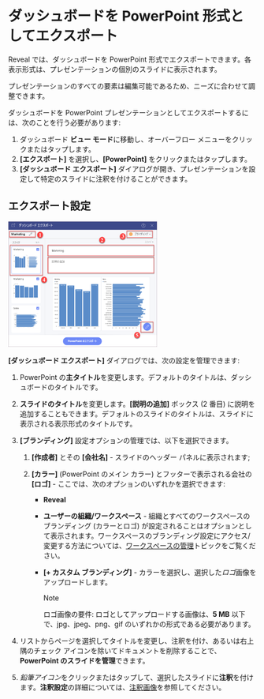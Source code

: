 # ダッシュボードを PowerPoint 形式としてエクスポート

Reveal では、ダッシュボードを PowerPoint 形式でエクスポートできます。各表示形式は、プレゼンテーションの個別のスライドに表示されます。

プレゼンテーションのすべての要素は編集可能であるため、ニーズに合わせて調整できます。

ダッシュボードを PowerPoint プレゼンテーションとしてエクスポートするには、次のことを行う必要があります:
1. ダッシュボード **ビュー モード**に移動し、オーバーフロー メニューをクリックまたはタップします。
2. **[エクスポート]** を選択し、**[PowerPoint]** をクリックまたはタップします。
3. **[ダッシュボード エクスポート]** ダイアログが開き、プレゼンテーションを設定して特定のスライドに注釈を付けることができます。

## エクスポート設定

<img src="images/export-dashboard-as-powerpoint.png" alt="Settings for PowerPoint presentation in the Export Dashboard menu" class="responsive-img" width="60%"/>


**[ダッシュボード エクスポート]** ダイアログでは、次の設定を管理できます:

1.  PowerPoint の**主タイトル**を変更します。デフォルトのタイトルは、ダッシュボードのタイトルです。

2.  **スライドのタイトル**を変更します。**[説明の追加]** ボックス (2 番目) に説明を追加することもできます。デフォルトのスライドのタイトルは、スライドに表示される表示形式のタイトルです。

3.  **[ブランディング]** 設定オプションの管理では、以下を選択できます。

    1.  **[作成者]** とその **[会社名]** - スライドのヘッダー パネルに表示されます;

    2.  **[カラー]** (PowerPoint のメイン カラー) とフッターで表示される会社の **[ロゴ]** - ここでは、次のオプションのいずれかを選択できます:

          - **Reveal**

          - **ユーザーの組織/ワークスペース** - 組織とすべてのワークスペースのブランディング (カラーとロゴ) が設定されることはオプションとして表示されます。ワークスペースのブランディング設定にアクセス/変更する方法については、[ワークスペースの管理](~/jp/workspaces/managing-your-workspace.md)トピックをご覧ください。

          - **[+ カスタム ブランディング]** - カラーを選択し、選択した*ロゴ*画像をアップロードします。

            >[!NOTE] 
            >ロゴ画像の要件: ロゴとしてアップロードする画像は、**5 MB** 以下で、jpg、jpeg、png、gif のいずれかの形式である必要があります。

4.  リストからページを選択してタイトルを変更し、注釈を付け、あるいは右上隅のチェック アイコンを除いてドキュメントを削除することで、**PowerPoint のスライドを管理**できます。

5.  *鉛筆アイコン*をクリックまたはタップして、選択したスライドに**注釈**を付けます。**注釈設定**の詳細については、[注釈画像](export-as-images.html#annotating)を参照してください。
